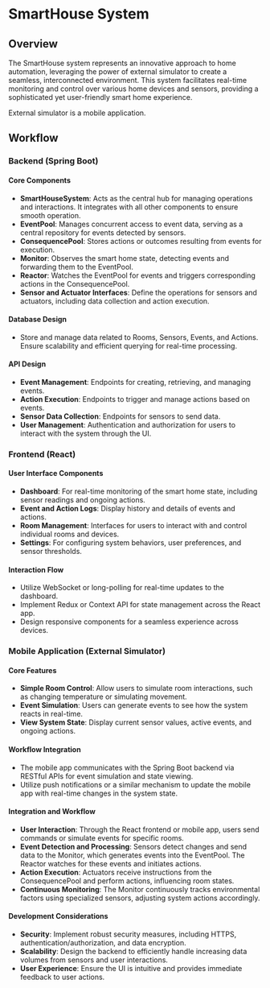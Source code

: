 # SmartHouse System

## Overview

The SmartHouse system represents an innovative approach to home automation, leveraging the power of external simulator to create a seamless, interconnected environment. This system facilitates real-time monitoring and control over various home devices and sensors, providing a sophisticated yet user-friendly smart home experience.

External simulator is a mobile application.

## Workflow

### Backend (Spring Boot)
#### Core Components

- **SmartHouseSystem**: Acts as the central hub for managing operations and interactions. It integrates with all other components to ensure smooth operation.
- **EventPool**: Manages concurrent access to event data, serving as a central repository for events detected by sensors.
- **ConsequencePool**: Stores actions or outcomes resulting from events for execution.
- **Monitor**: Observes the smart home state, detecting events and forwarding them to the EventPool.
- **Reactor**: Watches the EventPool for events and triggers corresponding actions in the ConsequencePool.
- **Sensor and Actuator Interfaces**: Define the operations for sensors and actuators, including data collection and action execution.

#### Database Design

- Store and manage data related to Rooms, Sensors, Events, and Actions. Ensure scalability and efficient querying for real-time processing.

#### API Design

- **Event Management**: Endpoints for creating, retrieving, and managing events.
- **Action Execution**: Endpoints to trigger and manage actions based on events.
- **Sensor Data Collection**: Endpoints for sensors to send data.
- **User Management**: Authentication and authorization for users to interact with the system through the UI.

### Frontend (React)
#### User Interface Components

- **Dashboard**: For real-time monitoring of the smart home state, including sensor readings and ongoing actions.
- **Event and Action Logs**: Display history and details of events and actions.
- **Room Management**: Interfaces for users to interact with and control individual rooms and devices.
- **Settings**: For configuring system behaviors, user preferences, and sensor thresholds.

#### Interaction Flow

- Utilize WebSocket or long-polling for real-time updates to the dashboard.
- Implement Redux or Context API for state management across the React app.
- Design responsive components for a seamless experience across devices.

### Mobile Application (External Simulator)
#### Core Features

- **Simple Room Control**: Allow users to simulate room interactions, such as changing temperature or simulating movement.
- **Event Simulation**: Users can generate events to see how the system reacts in real-time.
- **View System State**: Display current sensor values, active events, and ongoing actions.

#### Workflow Integration

- The mobile app communicates with the Spring Boot backend via RESTful APIs for event simulation and state viewing.
- Utilize push notifications or a similar mechanism to update the mobile app with real-time changes in the system state.

#### Integration and Workflow

- **User Interaction**: Through the React frontend or mobile app, users send commands or simulate events for specific rooms.
- **Event Detection and Processing**: Sensors detect changes and send data to the Monitor, which generates events into the EventPool. The Reactor watches for these events and initiates actions.
- **Action Execution**: Actuators receive instructions from the ConsequencePool and perform actions, influencing room states.
- **Continuous Monitoring**: The Monitor continuously tracks environmental factors using specialized sensors, adjusting system actions accordingly.

#### Development Considerations

- **Security**: Implement robust security measures, including HTTPS, authentication/authorization, and data encryption.
- **Scalability**: Design the backend to efficiently handle increasing data volumes from sensors and user interactions.
- **User Experience**: Ensure the UI is intuitive and provides immediate feedback to user actions.